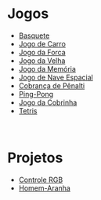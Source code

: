 <h1>Jogos</h1>
<ul>
  <li>
    <a href="https://erickdaniel7.github.io/jogos/basquete-cesta/index.html">Basquete</a>
  </li>
  <li>
    <a href="https://erickdaniel7.github.io/jogos/car-game/index.html">Jogo de Carro</a>
  </li>
  <li>
    <a href="https://erickdaniel7.github.io/jogos/forca/index.html">Jogo da Forca</a>
  </li>
  <li>
    <a href="https://erickdaniel7.github.io/jogos/jogo-da-velha/index.html">Jogo da Velha</a>
  </li>
    <li>
    <a href="https://erickdaniel7.github.io/jogos/memoria/index.html">Jogo da Memória</a>
  </li>
  <li>
    <a href="https://erickdaniel7.github.io/jogos/nav-space/index.html">Jogo de Nave Espacial</a>
  </li>
  <li>
    <a href="https://erickdaniel7.github.io/jogos/pênalti/index.html">Cobrança de Pênalti</a>
  </li>
  <li>
    <a href="https://erickdaniel7.github.io/jogos/ping-pong/index.html">Ping-Pong</a>
  </li>
  <li>
    <a href="https://erickdaniel7.github.io/jogos/snake/index.html">Jogo da Cobrinha</a>
  </li>
  <li>
    <a href="https://erickdaniel7.github.io/jogos/tetris/index.html">Tetris</a>
  </li>
</ul>

<br>

<h1>Projetos</h1>
<ul>
 <li>
    <a href="https://erickdaniel7.github.io/jogos/rgb-colors/index.html">Controle RGB</a>
  </li>
  <li>
    <a href="https://erickdaniel7.github.io/jogos/spider-man/index.html">Homem-Aranha</a>
  </li>
